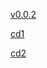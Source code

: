 
[v0.0.2](https://github.com/littleflute/m52/edit/master/The%20Smashing%20Pumpkins/Mellon%20Collie%20and%20the%20infinite%20sadness/readme.md)

[cd1](cd1)

[cd2](cd2)

